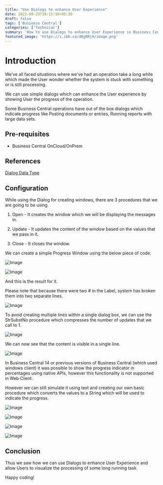 ```yaml
---
title: "Use Dialogs to enhance User Experience"
date: 2022-09-23T18:13:16+05:30
draft: false
tags: ['Business Central']
categories: ['Technical']
summary: 'How to use Dialogs to enhance User Experience in Business Central'
featured_image: 'https://i.ibb.co/dKgRRjH/image.png'
---
```


# Introduction
We've all faced situations where we've had an operation take a long while which made the User wonder whether the system is stuck with something or is still processing.

We can use simple dialogs which can enhance the User experience by showing User the progress of the operation.

Some Business Central operations have out of the box dialogs which indicate progress like Posting documents or entries, Running reports with large data sets.

## Pre-requisites
- Business Central OnCloud/OnPrem

## References
[Dialog Data Type](https://docs.microsoft.com/en-us/dynamics365/business-central/dev-itpro/developer/methods-auto/dialog/dialog-data-type)

## Configuration
While using the Dialog for creating windows, there are 3 procedures that we are going to be using.
1. Open - It creates the window which we will be displaying the messages in.

2. Update - It updates the content of the window based on the values that we pass in it.

3. Close - It closes the window.

We can create a simple Progress Window using the below piece of code.

![Image](https://i.ibb.co/dm6wqCG/image.png)

![Image](https://i.ibb.co/6HhKNBz/image.png)

And this is the result for it.

Please note that because there were two # in the Label, system has broken them into two separate lines.

![Image](https://i.ibb.co/vYp2Wwj/image.png)

To avoid creating multiple lines within a single dialog box, we can use the StrSubstNo procedure which compresses the number of updates that we call to 1.

![Image](https://i.ibb.co/17gvZ47/image.png)

We can now see that the content is visible in a single line.

![Image](https://i.ibb.co/Ks4qbqs/image.png)

In Business Central 14 or previous versions of Business Central (which used windows client) it was possible to show the progress indicator in percentages using native APIs, however this functionality is not supported in Web Client.

However we can still simulate it using text and creating our own basic procedure which converts the values to a String which will be used to indicate the progress.

![Image](https://i.ibb.co/drTTdbm/image.png)

![Image](https://i.ibb.co/8mK0BDL/image.png)

![Image](https://i.ibb.co/5s7GCq9/image.png)

![Image](https://i.ibb.co/dKgRRjH/image.png)

## Conclusion
Thus we saw how we can use Dialogs to enhance User Experience and allow Users to visualize the processing of some long running task.

Happy coding!